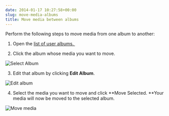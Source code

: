 ```yaml
---
date: 2014-01-17 10:27:58+00:00
slug: move-media-albums
title: Move media between albums
---
```


Perform the following steps to move media from one album to another:

1. Open the [list of user albums. ](http://demo.rtcamp.com/rtmedia/members/admin/media/album/)

2. Click the album whose media you want to move.

![Select Album](https://rtcamp.com/wp-content/uploads/2014/01/Selection_070-460x312.png)

3. Edit that album by clicking **Edit Album**.

![Edit album](https://rtcamp.com/wp-content/uploads/2014/01/Selection_071-460x241.png)

4. Select the media you want to move and click **Move Selected. **Your media will now be moved to the selected album.

![Move media](https://rtcamp.com/wp-content/uploads/2014/01/Selection_072-460x298.png)
